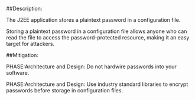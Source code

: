 ##Description:

The J2EE application stores a plaintext password in a configuration file.

Storing a plaintext password in a configuration file allows anyone who can read the file to access the password-protected resource, making it an easy target for attackers.

##Mitigation:


PHASE:Architecture and Design:
Do not hardwire passwords into your software.

PHASE:Architecture and Design:
Use industry standard libraries to encrypt passwords before storage in configuration files.

